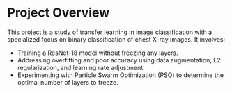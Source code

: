 # Project Overview

This project is a study of transfer learning in image classification with a specialized
focus on binary classification of chest X-ray images. It involves:
- Training a ResNet-18 model without freezing any layers.
- Addressing overfitting and poor accuracy using data augmentation, L2 regularization, and learning rate adjustment.
- Experimenting with Particle Swarm Optimization (PSO) to determine the optimal number of layers to freeze.
  
